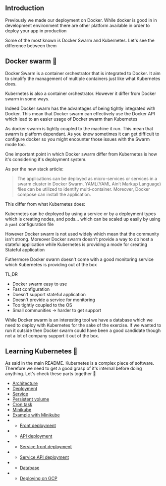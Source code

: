 ## Introduction

Previously we made our deployment on Docker. While docker is good in in development environment there are other platform available in order to deploy your app in production

Some of the most known is Docker Swarm and Kubernetes. Let's see the difference between them

## Docker swarm 🐳

Docker Swarm is a container orchestrator that is integrated to Docker. It aim to simplify the management of multiple containers just like what Kubernetes does.

Kubernetes is also a container orchestrator. However it differ from Docker swarm in some ways.

Indeed Docker swarm has the advantages of being tightly integrated with Docker. This mean that Docker swarm can effectively use the Docker API which lead to an easier usage of Docker swarm than Kubernetes

As docker swarm is tightly coupled to the machine it run. This mean that swarm is platform dependant. As you know sometimes it can get difficult to configure docker so you might encounter those issues with the Swarm mode too.

One important point in which Docker swarm differ from Kubernetes is how it's considering it's deployment system.

As per the new stack article: 

> The applications can be deployed as micro-services or services in a swarm cluster in Docker Swarm. YAML(YAML Ain’t Markup Language) files can be utilized to identify multi-container. Moreover, Docker compose can install the application.

This differ from what Kubernetes does:

Kubernetes can be deployed by using a service or by a deployment types which is creating nodes, and pods... which can be scaled up easily by using a ```yaml``` configuration file

However Docker swarm is not used widely which mean that the community isn't strong. Moreover Docker swarm doesn't provide a way to do host a stateful application while Kubernetes is providing a mode for creating Stateful application

Futhermore Docker swarm doesn't come with a good monitoring service which Kubernetes is providing out of the box

TL;DR

- Docker swarm easy to use
- Fast configuration
- Doesn't support stateful application
- Doesn't provide a service for monitoring
- Too tightly coupled to the OS
- Small communities -> harder to get support

While Docker swarm is an interesting tool we have a database which we need to deploy with Kubernetes for the sake of the exercise. If we wanted to run it outside then Docker swarm could have been a good candidate though not a lot of company support it out of the box.

## Learning Kubernetes 🧠

As said in the main README. Kubernetes is a complex piece of software. Therefore we need to get a good grasp of it's internal before doing anything. Let's check these parts together 👏

* [Architecture](architecture.md)
* [Deployment](deployment.md)
* [Service](services.md)
* [Persistent volume](storage.md)
* [Cron task](cron.md)
* [Minikube](minikube.md)
* [Example with Minikube](deployment/example.md)
* * [Front deployment](deployment/front.md)
* * [API deployment](deployment/api.md)
* * [Service front deployment](deployment/service_front.md)
* * [Service API deployment](deployment/service_api.md)
* * [Database](deployment/database.md)
* * [Deploying on GCP]()